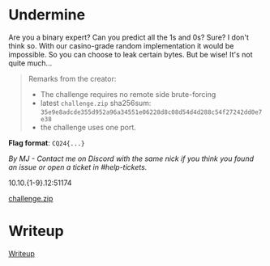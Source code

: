 # Undermine

Are you a binary expert? Can you predict all the 1s and 0s? Sure? I don't think so. With our casino-grade random implementation it would be impossible. So you can choose to leak certain bytes. But be wise! It's not quite much...

> Remarks from the creator:
> * The challenge requires no remote side brute-forcing
> * latest `challenge.zip` sha256sum: `35e9e8adcde355d952a96a34551e06228d8c08d54d4d288c54f27242dd0e7e38`
> * the challenge uses one port.

**Flag format**: `CQ24{...}`

*By MJ - Contact me on Discord with the same nick if you think you found an issue or open a ticket in #help-tickets.*

10.10.{1-9}.12:51174

[challenge.zip](files/challenge.zip)

# Writeup

[Writeup](WRITEUP.md)
